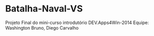 # Batalha-Naval-VS

Projeto Final do mini-curso introdutório DEV.Apps4Win-2014
Equipe: Washington Bruno, Diego Carvalho
